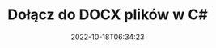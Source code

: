 ---
############################# Static ############################
layout: "auto-gen-merger"
date: 2022-10-18T06:34:23
draft: false
otherformats: dot dotm dotx epub html mht mhtml odp ods odt one otp ott pdf pps ppsx

############################# Head ############################
head_title: "Dołącz do DOCX plików w C# | DOCX Połączenie"
head_description: "Połącz wiele plików DOCX w jeden plik za pomocą interfejsu API łączenia dokumentów C# .NET. Połącz określone strony lub zakresy stron, od różnych dokumentów do jednego dokumentu."

############################# Header ############################
title: "Dołącz do DOCX plików w C#"
description: "Dołącz do DOCX za pomocą kilku linijek kodu .NET."
bg_image: "https://cms.admin.containerize.com/templates/aspose/App_Themes/V3/images/bg/header1.png"
bg_overlay: false
button:
    enable: true
    icon: "fas fa-arrow-down"
    label: "Pobierz darmową wersję próbną"
    link: "https://downloads.groupdocs.com/merger/net"

############################# SubMenu ############################
submenu:
    enable: true

    left:
        img_alt: "GroupDocs.Merger for .NET"
        image: "https://cms.admin.containerize.com/templates/groupdocs/images/product-logos/90x90-noborder/groupdocs-merger-net.png"
        product: "GroupDocs.Merger"
        platform: ".NET"

    middle:
        button:

            # button loop
            - link: "https://apireference.groupdocs.com/merger/net"
              text: "Dokumentacja API"

            # button loop
            - link: "https://github.com/groupdocs-merger"
              text: "Przykłady kodu"

            # button loop
            - link: "https://products.groupdocs.app/merger/family"
              text: "Prezentacje na żywo"

            # button loop
            - link: "https://purchase.groupdocs.com/pricing/merger/net"
              text: "cennik"

    right:
        link_download: "https://downloads.groupdocs.com/merger"
        link_learn: "https://docs.groupdocs.com/merger/net"
        link_buy: "https://purchase.groupdocs.com"

############################# About ############################
about:
    enable: true
    title: "Informacje o interfejsie API GroupDocs.Merger for .NET"
    content: |
        [GroupDocs.Merger for .NET](/pl/merger/net/) zapewnia wygodne rozwiązanie do łączenia wielu plików PDF, pakietu Microsoft Office (Word, Excel, PowerPoint, OneNote), OpenDocument, HTML, obrazów i wiele innych dokumentów w jednym pliku w aplikacjach .NET. GroupDocs.Merger zaoszczędzi Ci wiele wysiłku, ponieważ możesz dołączyć do dokumentów DOCX - nie ma potrzeby instalowania żadnego oprogramowania innych firm, aplikacji komputerowych ani wtyczek. Teraz nie musisz tracić czasu i ręcznie dołączać pliki! Misją GroupDocs jest zapewnienie najwyższej jakości i uproszczenie przepływów pracy przy przetwarzaniu dokumentów.
        
        GroupDocs.Merger API to właściwy wybór dla rozwiązań korporacyjnych, które potrzebują funkcji łączenia plików. Te interfejsy API są dobrze obsługiwane we wszystkich głównych systemach operacyjnych i platformach, w tym .NET Framework, .NET Standard, .NET Core, Mono.

############################# Steps ############################
steps:
    enable: true
    title_left: "Jak dołączyć do wielu plików DOCX"
    content_left: |
        [GroupDocs.Merger for .NET](/pl/merger/net/) ułatwia programistom .NET dołączenie do dwóch lub więcej plików DOCX w ich aplikacjach poprzez zaimplementowanie kilka prostych kroków.
        
        * Utwórz nową instancję **Scalanie** i przekaż ścieżkę dokumentu źródłowego jako parametr konstruktora.
        * Wywołaj **Join** klasy **Merger** i przekaż drugą ścieżkę dokumentu źródłowego.
        * Wywołaj **Save** klasy **Scalanie**, aby zapisać scalony dokument.

    title_right: "wymagania systemowe"
    content_right: |
        Interfejsy API GroupDocs.Merger for .NET są obsługiwane na wszystkich głównych platformach i systemach operacyjnych. Przed wykonaniem poniższego kodu upewnij się, że masz zainstalowane w systemie następujące wymagania wstępne.

        * Systemy operacyjne: Microsoft Windows, Linux, MacOS
        * Środowiska programistyczne: Visual Studio, Xamarin, MonoDevelop
        * Ramy: .NET Framework, .NET Standard, .NET Core, Mono
        * Pobierz najnowszą wersję GroupDocs.Merger for .NET z [NuGet](https://www.nuget.org/packages/groupdocs.merger)
         
    code: |
     {{% merger/additional-styles %}}
     {{< merger/code-merger title="Jak dołączyć do plików DOCX przy użyciu przykładowego kodu C#">}}

        ```csharp    
        // Dołącz do plików DOCX za pomocą GroupDocs.Merger API
        // Utwórz wystąpienie połączenia z wejściowym dokumentem DOCX
        using (Merger merger = new Merger("input1.docx"))
          {
            // Wywołaj metodę Join instancji klasy Merger i przekaż drugą ścieżkę dokumentu źródłowego
            merger.Join("input2.docx");
    
            // Wywołaj metodę Save instancji klasy Merger, aby zapisać scalony dokument
            merger.Save("merged-file.docx");
          }
        ```
     {{< /merger/code-merger >}}

############################# Demos ############################
demos:
    enable: true
    title: "Prezentacje na żywo — aplikacja online do dołączania do dokumentów"
    content: |
       Dołącz teraz do więcej niż jednego DOCX plików, odwiedzając stronę [GroupDocs.Merger Live Demos](https://products.groupdocs.app/merger/docx).
       Demo na żywo ma następujące zalety.
        
############################# About Formats ############################
about_formats:
    enable: true

############################# More Formats ############################
more_formats:
    enable: true
    title: "Dołączanie do innych formatów dokumentów"
    content: |
        .NET interfejs API łączenia dokumentów dla formatów plików i obrazów. Połącz niektóre z popularnych formatów dokumentów, jak podano poniżej.

############################# Back to top ###############################
back_to_top:
    enable: true
---